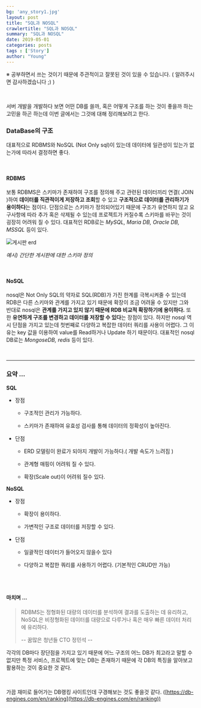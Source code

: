 ```yaml
---
bg: 'any_story1.jpg'
layout: post
title: "SQL과 NOSQL"
crawlertitle: "SQL과 NOSQL"
summary: "SQL과 NOSQL"
date: 2019-05-01
categories: posts
tags : ['Story']
author: "Young"
---
```


 ※ 공부하면서 쓰는 것이기 때문에 주관적이고 잘못된 것이 있을 수 있습니다. ( 알려주시면 감사하겠습니다 ;) )

<br/>

 서버 개발을 개발하다 보면  어떤 DB를 쓸까, 혹은 어떻게 구조를 하는 것이 좋을까 하는 고민을 하곤 하는데 이번 글에서는 그것에 대해 정리해보려고 한다.

### DataBase의 구조

 대표적으로 RDBMS와 NoSQL (Not Only sql)이 있는데 데이터에 일관성이 있는가 없는가에 따라서 결정하면 좋다.

<br/>

#### RDBMS

 보통 RDBMS은 스키마가 존재하여 구조를 정의해 주고 관련된 데이터끼리 연결( JOIN )하여 **데이터를 직관적이게 저장하고 조회**할 수 있고 **구조적으로 데이터를 관리하기가 용이하다**는 점이다. 단점으로는 스키마가 정의되어있기 때문에 구조가 유연하지 않고 요구사항에 따라 추가 혹은 삭제될 수 있는데 프로젝트가 커질수록 스키마를 바꾸는 것이 굉장히 어려워 질 수 있다. 대표적인 RDB로는 *MySQL, Maria DB, Oracle DB, MSSQL* 등이 있다.

![게시판 erd](https://user-images.githubusercontent.com/38432821/57004638-77b06600-6c0b-11e9-9dbb-1f03d171bec8.PNG)

*예시) 간단한 게시판에 대한 스키마 정의*

<br/>

#### NoSQL

nosql은 Not Only SQL의 약자로 SQL(RDB)가 가진 한계를 극복시켜줄 수 있는데 RDB은 다른 스키마와 관계를 가지고 있기 때문에 확장이 조금 어려울 수 있지만 그와 반대로 nosql은  **관계를 가지고 있지 않기 때문에 RDB 비교적 확장하기에 용이하다.** 또한 **유연하게 구조를 변경하고 데이터를 저장할 수 있다**는 장점이 있다. 하지만 nosql 역시 단점을 가지고 있는데 첫번째로 다양하고 복잡한 데이터 쿼리를 사용이 어렵다. 그 이유는 key 값을 이용하여 value를 Read하거나 Update 하기 때문이다. 대표적인 nosql DB로는 *MongoseDB, redis* 등이 있다.

<br/>

---

### 요약 ...

**SQL**

- 장점

  - 구조적인 관리가 가능하다.

  - 스키마가 존재하여 유효성 검사를 통해 데이터의 정확성이 높아진다.

- 단점

  - ERD 모델링이 완료가 되야지 개발이 가능하다.( 개발 속도가 느려짐 )

  - 관계형 매핑이 어려워 질 수 있다.

  - 확장(Scale out)이 어려워 질수 있다.



**NoSQL**

- 장점

  - 확장이 용이하다.

  - 가변적인 구조로 데이터를 저장할 수 있다.

- 단점

  - 일괄적인 데이터가 들어오지 않을수 있다

  - 다양하고 복잡한 쿼리를 사용하기 어렵다. (기본적인 CRUD만 가능)

<br/><br/>

#### 마치며 ...

> RDBMS는 정형화된 대량의 데이터를 분석하여 결과를 도출하는 데 유리하고, NoSQL은 비정형화된 데이터를 대량으로 다루거나 혹은 매우 빠른 데이터 처리에 유리하다.
> 
> 
> 
> -- 꿈많은 청년들 CTO 정민석 --

각각의 DB마다 장단점을 가지고 있기 때문에 어느 구조의 어느 DB가 최고라고 말할 수 없지만 특정 서비스, 프로젝트에 맞는 DB는 존재하기 때문에 각 DB의 특징을 알아보고 활용하는 것이 중요한 것 같다.

<br>

가끔 재미로 들어가는 DB랭킹 사이트인데 구경해보는 것도 좋을것 같다. ([https://db-engines.com/en/ranking](https://db-engines.com/en/ranking))
